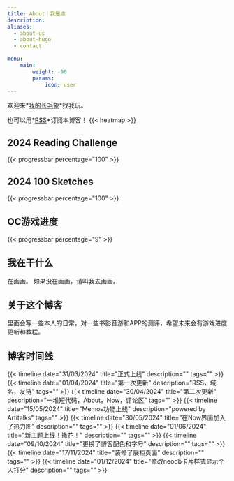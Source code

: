 ```yaml
---
title: About｜我是谁
description: 
aliases:
  - about-us
  - about-hugo
  - contact

menu:
    main: 
        weight: -90
        params:
            icon: user
---
```

欢迎来*[我的长毛象](https://bgme.bid/@HennZaiTennshou)*找我玩。

也可以用*[RSS](/index.xml)*订阅本博客！
{{< heatmap >}}
## 2024 Reading Challenge
{{< progressbar percentage="100" >}}
## 2024 100 Sketches
{{< progressbar percentage="100" >}}

## OC游戏进度
{{< progressbar percentage="9" >}}

## 我在干什么
在画画。
如果没在画画，请叫我去画画。

## 关于这个博客
里面会写一些本人的日常，对一些书影音游和APP的测评，希望未来会有游戏进度更新和教程。


## 博客时间线

 {{< timeline date="31/03/2024" title="正式上线" description="" tags=""  >}}
 {{< timeline date="01/04/2024" title="第一次更新" description="RSS，域名，友链" tags=""  >}}
 {{< timeline date="30/04/2024" title="第二次更新" description="一堆短代码，About，Now，评论区" tags=""  >}}
 {{< timeline date="15/05/2024" title="Memos功能上线" description="powered by Artitalks" tags=""  >}}
 {{< timeline date="30/05/2024" title="在Now界面加入了热力图" description="" tags=""  >}}
 {{< timeline date="01/06/2024" title="新主题上线！撒花！" description="" tags=""  >}}
 {{< timeline date="09/10/2024" title="更换了博客配色和字号" description="" tags=""  >}}
 {{< timeline date="17/11/2024" title="装修了展柜页面" description="" tags=""  >}}
 {{< timeline date="01/12/2024" title="修改neodb卡片样式显示个人打分" description="" tags=""  >}}